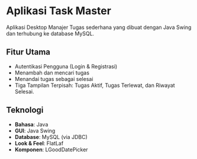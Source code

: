 # Aplikasi Task Master

Aplikasi Desktop Manajer Tugas sederhana yang dibuat dengan Java Swing dan terhubung ke database MySQL.

## Fitur Utama
- Autentikasi Pengguna (Login & Registrasi)
- Menambah dan mencari tugas
- Menandai tugas sebagai selesai
- Tiga Tampilan Terpisah: Tugas Aktif, Tugas Terlewat, dan Riwayat Selesai.

## Teknologi
- **Bahasa**: Java
- **GUI**: Java Swing
- **Database**: MySQL (via JDBC)
- **Look & Feel**: FlatLaf
- **Komponen**: LGoodDatePicker